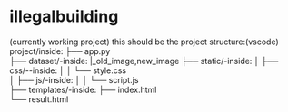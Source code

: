 # illegalbuilding
(currently working project)
this should be the project structure:(vscode)
project/inside:
    ├── app.py                   
    ├── dataset/-inside:
            |_old_image,new_image
    ├── static/-inside:
    │   ├── css/--inside:
    │   │    └── style.css        
    │   ├── js/-inside:
    │   │    └── script.js       
    ├── templates/-inside:
       ├── index.html            
       └── result.html           
